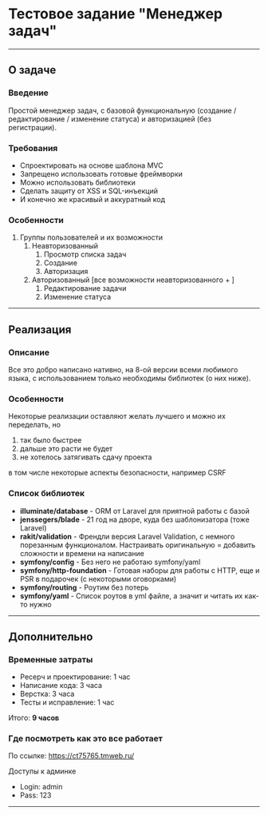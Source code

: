 # Тестовое задание "Менеджер задач"

---

## О задаче

### Введение

Простой менеджер задач, с базовой функциональную (создание / редактирование / изменение статуса) и авторизацией (без регистрации).

### Требования

- Спроектировать на основе шаблона MVC 
- Запрещено использовать готовые фреймворки
- Можно использовать библиотеки
- Сделать защиту от XSS и SQL-инъекций
- И конечно же красивый и аккуратный код

### Особенности

1) Группы пользователей и их возможности
    1) Неавторизованный
        1) Просмотр списка задач
        2) Создание
        3) Авторизация
    2) Авторизованный [все возможности неавторизованного + ]
        1) Редактирование задачи
        2) Изменение статуса

---

## Реализация

### Описание

Все это добро написано нативно, на 8-ой версии всеми любимого языка, с использованием только необходимы библиотек (о них ниже).

### Особенности

Некоторые реализации оставляют желать лучшего и можно их переделать, но

1) так было быстрее 
2) дальше это расти не будет
3) не хотелось затягивать сдачу проекта

в том числе некоторые аспекты безопасности, например CSRF

### Список библиотек

- **illuminate/database** - ORM от Laravel для приятной работы с базой
- **jenssegers/blade** - 21 год на дворе, куда без шаблонизатора (тоже Laravel) 
- **rakit/validation** - Френдли версия Laravel Validation, с немного порезанным функционалом. Настраивать оригинальную = добавить сложности и времени на написание 
- **symfony/config** - Без него не работаю symfony/yaml
- **symfony/http-foundation** - Готовая наборы для работы с HTTP, еще и PSR в подарочек (с некоторыми оговорками)  
- **symfony/routing** - Роутим без потерь
- **symfony/yaml** - Список роутов в yml файле, а значит и читать их как-то нужно

---

## Дополнительно

### Временные затраты

- Ресерч и проектирование: 1 час
- Написание кода: 3 часа
- Верстка: 3 часа
- Тесты и исправление: 1 час

Итого: **9 часов**

### Где посмотреть как это все работает

По ссылке: https://ct75765.tmweb.ru/

Доступы к админке
- Login: admin
- Pass: 123
    
---